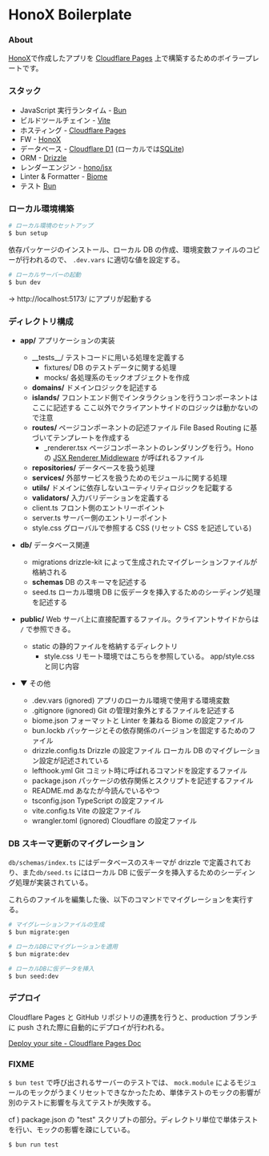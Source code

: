 # HonoX Boilerplate

### About

[HonoX](https://github.com/honojs/honox)で作成したアプリを [Cloudflare Pages](https://pages.cloudflare.com/) 上で構築するためのボイラープレートです。

### スタック

- JavaScript 実行ランタイム - [Bun](https://bun.sh/)
- ビルドツールチェイン - [Vite](https://ja.vitejs.dev/)
- ホスティング - [Cloudflare Pages](https://pages.cloudflare.com/)
- FW - [HonoX](https://github.com/honojs/honox)
- データベース - [Cloudflare D1](https://developers.cloudflare.com/d1/) (ローカルでは[SQLite](https://bun.sh/docs/api/sqlite))
- ORM - [Drizzle](https://orm.drizzle.team/)
- レンダーエンジン - [hono/jsx](https://hono.dev/guides/jsx)
- Linter & Formatter - [Biome](https://biomejs.dev/ja/)
- テスト [Bun](https://bun.sh/docs/cli/test)

### ローカル環境構築

```bash
# ローカル環境のセットアップ
$ bun setup
```

依存パッケージのインストール、ローカル DB の作成、環境変数ファイルのコピーが行われるので、 `.dev.vars` に適切な値を設定する。

```bash
# ローカルサーバーの起動
$ bun dev
```

→ http://localhost:5173/ にアプリが起動する

### ディレクトリ構成

- **app/** アプリケーションの実装

  - \_\_tests\_\_/ テストコードに用いる処理を定義する
    - fixtures/ DB のテストデータに関する処理
    - mocks/ 各処理系のモックオブジェクトを作成
  - **domains/** ドメインロジックを記述する
  - **islands/** フロントエンド側でインタラクションを行うコンポーネントはここに記述する
    ここ以外でクライアントサイドのロジックは動かないので注意
  - **routes/** ページコンポーネントの記述ファイル File Based Routing に基づいてテンプレートを作成する
    - \_renderer.tsx ページコンポーネントのレンダリングを行う。Hono の [JSX Renderer Middleware](https://hono.dev/middleware/builtin/jsx-renderer) が呼ばれるファイル
  - **repositories/** データベースを扱う処理
  - **services/** 外部サービスを扱うためのモジュールに関する処理
  - **utils/** ドメインに依存しないユーティリティロジックを記載する
  - **validators/** 入力バリデーションを定義する
  - client.ts フロント側のエントリーポイント
  - server.ts サーバー側のエントリーポイント
  - style.css グローバルで参照する CSS (リセット CSS を記述している)

- **db/** データベース関連

  - migrations drizzle-kit によって生成されたマイグレーションファイルが格納される
  - **schemas** DB のスキーマを記述する
  - seed.ts ローカル環境 DB に仮データを挿入するためのシーディング処理を記述する

- **public/** Web サーバ上に直接配置するファイル。クライアントサイドからは `/` で参照できる。

  - static の静的ファイルを格納するディレクトリ
    - style.css リモート環境ではこちらを参照している。 app/style.css と同じ内容

- ▼ その他
  - .dev.vars (ignored) アプリのローカル環境で使用する環境変数
  - .gitignore (ignored) Git の管理対象外とするファイルを記述する
  - biome.json フォーマットと Linter を兼ねる Biome の設定ファイル
  - bun.lockb パッケージとその依存関係のバージョンを固定するためのファイル
  - drizzle.config.ts Drizzle の設定ファイル ローカル DB のマイグレーション設定が記述されている
  - lefthook.yml Git コミット時に呼ばれるコマンドを設定するファイル
  - package.json パッケージの依存関係とスクリプトを記述するファイル
  - README.md あなたが今読んでいるやつ
  - tsconfig.json TypeScript の設定ファイル
  - vite.config.ts Vite の設定ファイル
  - wrangler.toml (ignored) Cloudflare の設定ファイル

### DB スキーマ更新のマイグレーション

`db/schemas/index.ts` にはデータベースのスキーマが drizzle で定義されており、また`db/seed.ts` にはローカル DB に仮データを挿入するためのシーディング処理が実装されている。

これらのファイルを編集した後、以下のコマンドでマイグレーションを実行する。

```bash
# マイグレーションファイルの生成
$ bun migrate:gen

# ローカルDBにマイグレーションを適用
$ bun migrate:dev

# ローカルDBに仮データを挿入
$ bun seed:dev
```

### デプロイ

Cloudflare Pages と GitHub リポジトリの連携を行うと、production ブランチに push された際に自動的にデプロイが行われる。

[Deploy your site - Cloudflare Pages Doc](https://developers.cloudflare.com/pages/framework-guides/deploy-anything/)

### FIXME

`$ bun test` で呼び出されるサーバーのテストでは、 `mock.module` によるモジュールのモックがうまくリセットできなかったため、単体テストのモックの影響が別のテストに影響を与えてテストが失敗する。

cf ) package.json の "test" スクリプトの部分。ディレクトリ単位で単体テストを行い、モックの影響を疎にしている。

```
$ bun run test
```
